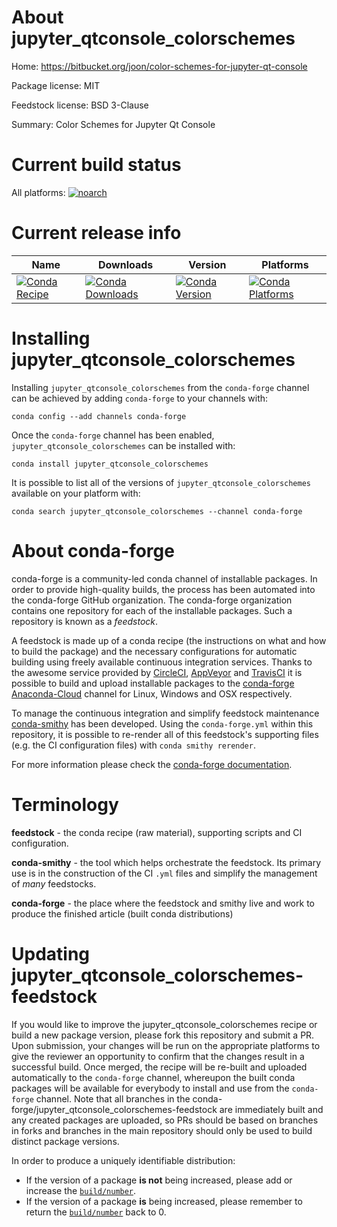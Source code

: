 About jupyter_qtconsole_colorschemes
====================================

Home: https://bitbucket.org/joon/color-schemes-for-jupyter-qt-console

Package license: MIT

Feedstock license: BSD 3-Clause

Summary: Color Schemes for Jupyter Qt Console



Current build status
====================

All platforms:
[![noarch](https://img.shields.io/circleci/project/github/conda-forge/jupyter_qtconsole_colorschemes-feedstock/master.svg?label=noarch)](https://circleci.com/gh/conda-forge/jupyter_qtconsole_colorschemes-feedstock)

Current release info
====================

| Name | Downloads | Version | Platforms |
| --- | --- | --- | --- |
| [![Conda Recipe](https://img.shields.io/badge/recipe-jupyter_qtconsole_colorschemes-green.svg)](https://anaconda.org/conda-forge/jupyter_qtconsole_colorschemes) | [![Conda Downloads](https://img.shields.io/conda/dn/conda-forge/jupyter_qtconsole_colorschemes.svg)](https://anaconda.org/conda-forge/jupyter_qtconsole_colorschemes) | [![Conda Version](https://img.shields.io/conda/vn/conda-forge/jupyter_qtconsole_colorschemes.svg)](https://anaconda.org/conda-forge/jupyter_qtconsole_colorschemes) | [![Conda Platforms](https://img.shields.io/conda/pn/conda-forge/jupyter_qtconsole_colorschemes.svg)](https://anaconda.org/conda-forge/jupyter_qtconsole_colorschemes) |

Installing jupyter_qtconsole_colorschemes
=========================================

Installing `jupyter_qtconsole_colorschemes` from the `conda-forge` channel can be achieved by adding `conda-forge` to your channels with:

```
conda config --add channels conda-forge
```

Once the `conda-forge` channel has been enabled, `jupyter_qtconsole_colorschemes` can be installed with:

```
conda install jupyter_qtconsole_colorschemes
```

It is possible to list all of the versions of `jupyter_qtconsole_colorschemes` available on your platform with:

```
conda search jupyter_qtconsole_colorschemes --channel conda-forge
```


About conda-forge
=================

conda-forge is a community-led conda channel of installable packages.
In order to provide high-quality builds, the process has been automated into the
conda-forge GitHub organization. The conda-forge organization contains one repository
for each of the installable packages. Such a repository is known as a *feedstock*.

A feedstock is made up of a conda recipe (the instructions on what and how to build
the package) and the necessary configurations for automatic building using freely
available continuous integration services. Thanks to the awesome service provided by
[CircleCI](https://circleci.com/), [AppVeyor](http://www.appveyor.com/)
and [TravisCI](https://travis-ci.org/) it is possible to build and upload installable
packages to the [conda-forge](https://anaconda.org/conda-forge)
[Anaconda-Cloud](http://docs.anaconda.org/) channel for Linux, Windows and OSX respectively.

To manage the continuous integration and simplify feedstock maintenance
[conda-smithy](http://github.com/conda-forge/conda-smithy) has been developed.
Using the ``conda-forge.yml`` within this repository, it is possible to re-render all of
this feedstock's supporting files (e.g. the CI configuration files) with ``conda smithy rerender``.

For more information please check the [conda-forge documentation](https://conda-forge.org/docs/).

Terminology
===========

**feedstock** - the conda recipe (raw material), supporting scripts and CI configuration.

**conda-smithy** - the tool which helps orchestrate the feedstock.
                   Its primary use is in the construction of the CI ``.yml`` files
                   and simplify the management of *many* feedstocks.

**conda-forge** - the place where the feedstock and smithy live and work to
                  produce the finished article (built conda distributions)


Updating jupyter_qtconsole_colorschemes-feedstock
=================================================

If you would like to improve the jupyter_qtconsole_colorschemes recipe or build a new
package version, please fork this repository and submit a PR. Upon submission,
your changes will be run on the appropriate platforms to give the reviewer an
opportunity to confirm that the changes result in a successful build. Once
merged, the recipe will be re-built and uploaded automatically to the
`conda-forge` channel, whereupon the built conda packages will be available for
everybody to install and use from the `conda-forge` channel.
Note that all branches in the conda-forge/jupyter_qtconsole_colorschemes-feedstock are
immediately built and any created packages are uploaded, so PRs should be based
on branches in forks and branches in the main repository should only be used to
build distinct package versions.

In order to produce a uniquely identifiable distribution:
 * If the version of a package **is not** being increased, please add or increase
   the [``build/number``](http://conda.pydata.org/docs/building/meta-yaml.html#build-number-and-string).
 * If the version of a package **is** being increased, please remember to return
   the [``build/number``](http://conda.pydata.org/docs/building/meta-yaml.html#build-number-and-string)
   back to 0.
